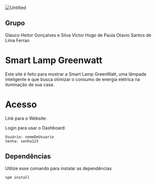 ![Untitled](https://github.com/user-attachments/assets/f9b730d7-6146-4f7d-b8db-17660877280d)

## Grupo
Glauco Heitor Gonçalves e Silva
Victor Hugo de Paula 
Otavio Santos de Lima Ferrao

# Smart Lamp Greenwatt
Este site é feito para mostrar a Smart Lamp GreenWatt, uma lâmpada inteligente e que busca otimizar o consumo de energia elétrica na iluminação de sua casa.

# Acesso

Link para o Website: 

Login para usar o Dashboard:
```
Usuário: nomeDeUsuario
Senha: senha123
```

## Dependências

Utilize esse comando para instalar as dependências  
```
npm install
```
